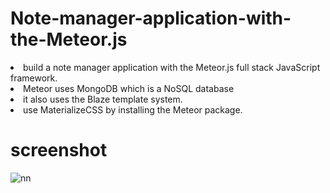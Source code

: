# Note-manager-application-with-the-Meteor.js

<li> build a note manager application with the Meteor.js full stack JavaScript framework. </li>
<li> Meteor uses MongoDB which is a NoSQL database </li> 
<li> it also uses the Blaze template system. </li>
<li> use MaterializeCSS by installing the Meteor package. </li>

# screenshot

![nn](https://user-images.githubusercontent.com/12325386/27876388-7dbd334e-61e9-11e7-98db-ecf9a7e321b6.JPG)
